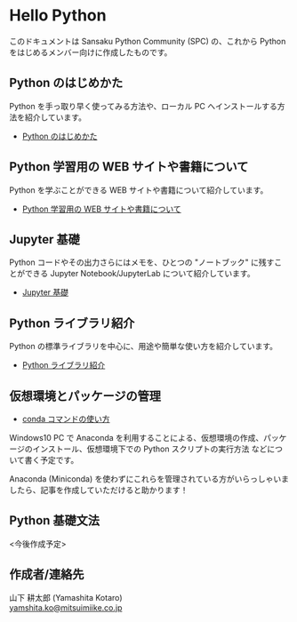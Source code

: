 # Hello Python  

このドキュメントは Sansaku Python Community (SPC) の、これから Python をはじめるメンバー向けに作成したものです。  

## Python のはじめかた  

Python を手っ取り早く使ってみる方法や、ローカル PC へインストールする方法を紹介しています。  

- [Python のはじめかた](./Pythonのはじめかた/Pythonのはじめかた.md)  

## Python 学習用の WEB サイトや書籍について  

Python を学ぶことができる WEB サイトや書籍について紹介しています。  

- [Python 学習用の WEB サイトや書籍について](./Python学習用のWEBサイトや書籍について/Python学習用のWEBサイトや書籍について.md)  

## Jupyter 基礎  

Python コードやその出力さらにはメモを、ひとつの "ノートブック" に残すことができる Jupyter Notebook/JupyterLab について紹介しています。  

- [Jupyter 基礎](./Jupyter基礎/Jupyter基礎.ipynb)

## Python ライブラリ紹介  

Python の標準ライブラリを中心に、用途や簡単な使い方を紹介しています。  

- [Python ライブラリ紹介](./Pythonライブラリ紹介/Pythonライブラリ紹介.md)  

## 仮想環境とパッケージの管理  

- [conda コマンドの使い方](./仮想環境とパッケージの管理/condaコマンドの使い方.md)  

Windows10 PC で Anaconda を利用することによる、仮想環境の作成、パッケージのインストール、仮想環境下での Python スクリプトの実行方法 などについて書く予定です。  

Anaconda (Miniconda) を使わずにこれらを管理されている方がいらっしゃいましたら、記事を作成していただけると助かります！  

## Python 基礎文法  

<今後作成予定>  

## 作成者/連絡先  

山下 耕太郎 (Yamashita Kotaro)  
[yamshita.ko@mitsuimiike.co.jp](yamashita.ko@mitsuimiike.co.jp)
